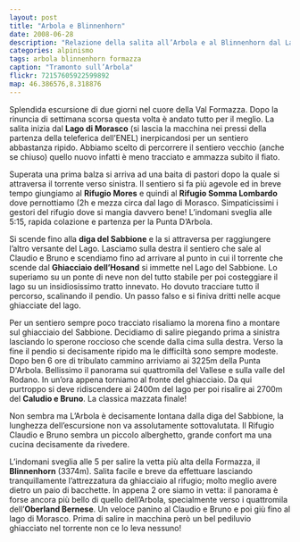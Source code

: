 ```yaml
---
layout: post
title: "Arbola e Blinnenhorn"
date: 2008-06-28
description: "Relazione della salita all’Arbola e al Blinnenhorn dal Lago Di Morasco"
categories: alpinismo
tags: arbola blinnenhorn formazza
caption: "Tramonto sull’Arbola"
flickr: 72157605922599892
map: 46.386576,8.318876
---
```


Splendida escursione di due giorni nel cuore della Val Formazza. Dopo la rinuncia di settimana scorsa questa volta è andato tutto per il meglio. La salita inizia dal **Lago di Morasco** (si lascia la macchina nei pressi della partenza della teleferica dell’ENEL) inerpicandosi per un sentiero abbastanza ripido. Abbiamo scelto di percorrere il sentiero vecchio (anche se chiuso) quello nuovo infatti è meno tracciato e ammazza subito il fiato.

Superata una prima balza si arriva ad una baita di pastori dopo la quale si attraversa il torrente verso sinistra. Il sentiero si fa più agevole ed in breve tempo giungiamo al **Rifugio Mores** e quindi al **Rifugio Somma Lombardo** dove pernottiamo (2h e mezza circa dal lago di Morasco. Simpaticissimi i gestori del rifugio dove si mangia davvero bene! L’indomani sveglia alle 5:15, rapida colazione e partenza per la Punta D’Arbola.

Si scende fino alla **diga del Sabbione** e la si attraversa per raggiungere l’altro versante del Lago. Lasciamo sulla destra il sentiero che sale al Claudio e Bruno e scendiamo fino ad arrivare al punto in cui il torrente che scende dal **Ghiacciaio dell’Hosand** si immette nel Lago del Sabbione. Lo superiamo su un ponte di neve non del tutto stabile per poi costeggiare il lago su un insidiosissimo tratto innevato. Ho dovuto tracciare tutto il percorso, scalinando il pendio. Un passo falso e si finiva dritti nelle acque ghiacciate del lago.

Per un sentiero sempre poco tracciato risaliamo la morena fino a montare sul ghiacciaio del Sabbione. Decidiamo di salire piegando prima a sinistra lasciando lo sperone roccioso che scende dalla cima sulla destra. Verso la fine il pendio si decisamente ripido ma le difficiltà sono sempre modeste. Dopo ben 6 ore di tribulato cammino arriviamo ai 3225m della Punta D'Arbola. Bellissimo il panorama sui quattromila del Vallese e sulla valle del Rodano. In un’ora appena torniamo al fronte del ghiacciaio. Da qui purtroppo si deve ridiscendere ai 2400m del lago per poi risalire ai 2700m del **Caludio e Bruno**. La classica mazzata finale!

Non sembra ma L’Arbola è decisamente lontana dalla diga del Sabbione, la lunghezza dell’escursione non va assolutamente sottovalutata. Il Rifugio Claudio e Bruno sembra un piccolo alberghetto, grande confort ma una cucina decisamente da rivedere.

L’indomani sveglia alle 5 per salire la vetta più alta della Formazza, il **Blinnenhorn** (3374m). Salita facile e breve da effettuare lasciando tranquillamente l’attrezzatura da ghiacciaio al rifugio; molto meglio avere dietro un paio di bacchette. In appena 2 ore siamo in vetta: il panorama è forse ancora più bello di quello dell’Arbola, specialmente verso i quattromila dell’**Oberland Bernese**. Un veloce panino al Claudio e Bruno e poi giù fino al lago di Morasco. Prima di salire in macchina però un bel pediluvio ghiacciato nel torrente non ce lo leva nessuno!